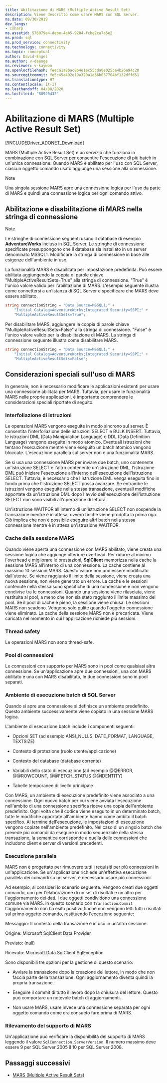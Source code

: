 ```yaml
---
title: Abilitazione di MARS (Multiple Active Result Set)
description: Viene descritto come usare MARS con SQL Server.
ms.date: 09/30/2019
dev_langs:
- csharp
ms.assetid: 576079e4-debe-4ab5-9204-fcbe2ca7a5e2
ms.prod: sql
ms.prod_service: connectivity
ms.technology: connectivity
ms.topic: conceptual
author: David-Engel
ms.author: v-daenge
ms.reviewer: v-kaywon
ms.openlocfilehash: feeca1a8bac8b4e1ec55cda0e025ca4b26a94c20
ms.sourcegitcommit: fe5c45a492e19a320a1a36b037704bf132dffd51
ms.translationtype: HT
ms.contentlocale: it-IT
ms.lasthandoff: 04/08/2020
ms.locfileid: "80920432"
---
```

# <a name="enabling-multiple-active-result-sets"></a>Abilitazione di MARS (Multiple Active Result Set)

[!INCLUDE[Driver_ADONET_Download](../../../includes/driver_adonet_download.md)]

MARS (Multiple Active Result Set) è un servizio che funziona in combinazione con SQL Server per consentire l'esecuzione di più batch in un'unica connessione. Quando MARS è abilitato per l'uso con SQL Server, ciascun oggetto comando usato aggiunge una sessione alla connessione.  
  
> [!NOTE]
>  Una singola sessione MARS apre una connessione logica per l'uso da parte di MARS e quindi una connessione logica per ogni comando attivo.  
  
## <a name="enabling-and-disabling-mars-in-the-connection-string"></a>Abilitazione e disabilitazione di MARS nella stringa di connessione  
  
> [!NOTE]
>  Le stringhe di connessione seguenti usano il database di esempio **AdventureWorks** incluso in SQL Server. Le stringhe di connessione specificate presuppongono che il database sia installato in un server denominato MSSQL1. Modificare la stringa di connessione in base alle esigenze dell'ambiente in uso.  
  
La funzionalità MARS è disabilitata per impostazione predefinita. Può essere abilitata aggiungendo la coppia di parole chiave "MultipleActiveResultSets=True" alla stringa di connessione. "True" è l'unico valore valido per l'abilitazione di MARS. L'esempio seguente illustra come connettersi a un'istanza di SQL Server e specificare che MARS deve essere abilitato. 
  
```csharp  
string connectionString = "Data Source=MSSQL1;" +   
    "Initial Catalog=AdventureWorks;Integrated Security=SSPI;" +  
    "MultipleActiveResultSets=True";  
```  
  
Per disabilitare MARS, aggiungere la coppia di parole chiave "MultipleActiveResultSets=False" alla stringa di connessione. "False" è l'unico valore valido per la disabilitazione di MARS. La stringa di connessione seguente illustra come disabilitare MARS.  
  
```csharp  
string connectionString = "Data Source=MSSQL1;" +   
    "Initial Catalog=AdventureWorks;Integrated Security=SSPI;" +  
    "MultipleActiveResultSets=False";  
```  
  
## <a name="special-considerations-when-using-mars"></a>Considerazioni speciali sull'uso di MARS  
In generale, non è necessario modificare le applicazioni esistenti per usare una connessione abilitata per MARS. Tuttavia, per usare le funzionalità MARS nelle proprie applicazioni, è importante comprendere le considerazioni speciali riportate di seguito.  
  
### <a name="statement-interleaving"></a>Interfoliazione di istruzioni  
Le operazioni MARS vengono eseguite in modo sincrono sul server. È consentita l'interfoliazione delle istruzioni SELECT e BULK INSERT. Tuttavia, le istruzioni DML (Data Manipulation Language) e DDL (Data Definition Language) vengono eseguite in modo atomico. Eventuali istruzioni che tentano l'esecuzione mentre viene eseguito un batch atomico vengono bloccate. L'esecuzione parallela sul server non è una funzionalità MARS.  
  
Se si usa una connessione MARS per inviare due batch, uno contenente un'istruzione SELECT e l'altro contenente un'istruzione DML, l'istruzione DML può iniziare l'esecuzione all'interno dell'esecuzione dell'istruzione SELECT. Tuttavia, è necessario che l'istruzione DML venga eseguita fino in fondo prima che l'istruzione SELECT possa avanzare. Se entrambe le istruzioni vengono eseguite nella stessa transazione, eventuali modifiche apportate da un'istruzione DML dopo l'avvio dell'esecuzione dell'istruzione SELECT non sono visibili all'operazione di lettura.  
  
Un'istruzione WAITFOR all'interno di un'istruzione SELECT non sospende la transazione mentre è in attesa, ovvero finché viene prodotta la prima riga. Ciò implica che non è possibile eseguire altri batch nella stessa connessione mentre è in attesa un'istruzione WAITFOR.  
  
### <a name="mars-session-cache"></a>Cache della sessione MARS  
Quando viene aperta una connessione con MARS abilitato, viene creata una sessione logica che aggiunge ulteriore overhead. Per ridurre al minimo l'overhead e migliorare le prestazioni, **SqlClient** memorizza nella cache la sessione MARS all'interno di una connessione. La cache contiene al massimo 10 sessioni MARS. Questo valore non può essere modificato dall'utente. Se viene raggiunto il limite della sessione, viene creata una nuova sessione, non viene generato un errore. La cache e le sessioni contenute nella stessa sono specifiche di una connessione e non vengono condivise tra le connessioni. Quando una sessione viene rilasciata, viene restituita al pool, a meno che non sia stato raggiunto il limite massimo del pool. Se il pool di cache è pieno, la sessione viene chiusa. Le sessioni MARS non scadono. Vengono solo pulite quando l'oggetto connessione viene eliminato. La cache della sessione MARS non è precaricata. Viene caricata nel momento in cui l'applicazione richiede più sessioni.  
  
### <a name="thread-safety"></a>Thread safety  
Le operazioni MARS non sono thread-safe.  
  
### <a name="connection-pooling"></a>Pool di connessioni  
Le connessioni con supporto per MARS sono in pool come qualsiasi altra connessione. Se un'applicazione apre due connessioni, una con MARS abilitato e una con MARS disabilitato, le due connessioni sono in pool separati.
  
### <a name="sql-server-batch-execution-environment"></a>Ambiente di esecuzione batch di SQL Server  
Quando si apre una connessione si definisce un ambiente predefinito. Questo ambiente successivamente viene copiato in una sessione MARS logica.  
  
L'ambiente di esecuzione batch include i componenti seguenti:  
  
- Opzioni SET (ad esempio ANSI_NULLS, DATE_FORMAT, LANGUAGE, TEXTSIZE)  
  
- Contesto di protezione (ruolo utente/applicazione)  
  
- Contesto del database (database corrente)  
  
- Variabili dello stato di esecuzione (ad esempio @@ERROR, @@ROWCOUNT, @@FETCH_STATUS @@IDENTITY)  
  
- Tabelle temporanee di livello principale  
  
Con MARS, un ambiente di esecuzione predefinito viene associato a una connessione. Ogni nuovo batch per cui viene avviata l'esecuzione nell'ambito di una connessione specifica riceve una copia dell'ambiente predefinito. Ogni volta che il codice viene eseguito in un determinato batch, tutte le modifiche apportate all'ambiente hanno come ambito il batch specifico. Al termine dell'esecuzione, le impostazioni di esecuzione vengono copiate nell'ambiente predefinito. Nel caso di un singolo batch che prevede più comandi da eseguire in modo sequenziale nella stessa transazione, la semantica corrisponde a quella delle connessioni che includono client e server di versioni precedenti.  
  
### <a name="parallel-execution"></a>Esecuzione parallela  
MARS non è progettato per rimuovere tutti i requisiti per più connessioni in un'applicazione. Se un'applicazione richiede un'effettiva esecuzione parallela dei comandi su un server, è necessario usare più connessioni.  
  
Ad esempio, si consideri lo scenario seguente. Vengono creati due oggetti comando, uno per l'elaborazione di un set di risultati e un altro per l'aggiornamento dei dati. I due oggetti condividono una connessione comune via MARS. In questo scenario con `Transaction`.`Commit` l'aggiornamento non ha esito positivo finché non vengono letti tutti i risultati sul primo oggetto comando, restituendo l'eccezione seguente:  
  
Messaggio: Il contesto della transazione è in uso in un'altra sessione.  
  
Origine: Microsoft SqlClient Data Provider  
  
Previsto: (null)  
  
Ricevuto: Microsoft.Data.SqlClient.SqlException  
  
Sono disponibili tre opzioni per la gestione di questo scenario:  
  
- Avviare la transazione dopo la creazione del lettore, in modo che non faccia parte della transazione. Ogni aggiornamento diventa quindi la propria transazione.  
  
- Eseguire il commit di tutto il lavoro dopo la chiusura del lettore. Questo può comportare un notevole batch di aggiornamenti.  
  
- Non usare MARS, usare invece una connessione separata per ogni oggetto comando come era consueto fare prima di MARS.  
  
### <a name="detecting-mars-support"></a>Rilevamento del supporto di MARS  
Un'applicazione può verificare la disponibilità del supporto di MARS leggendo il valore `SqlConnection.ServerVersion`. Il numero massimo deve essere 9 per SQL Server 2005 il 10 per SQL Server 2008.  
  
## <a name="next-steps"></a>Passaggi successivi
- [MARS (Multiple Active Result Sets)](multiple-active-result-sets-mars.md)
